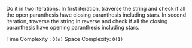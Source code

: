 Do it in two iterations.
In first iteration, traverse the string and check if all the open paranthesis have closing paranthesis including stars.
In second iteration, traverse the string in reverse and check if all the closing paranthesis have opening paranthesis including stars.

Time Complexity : `O(n)`
Space Complexity: `O(1)`